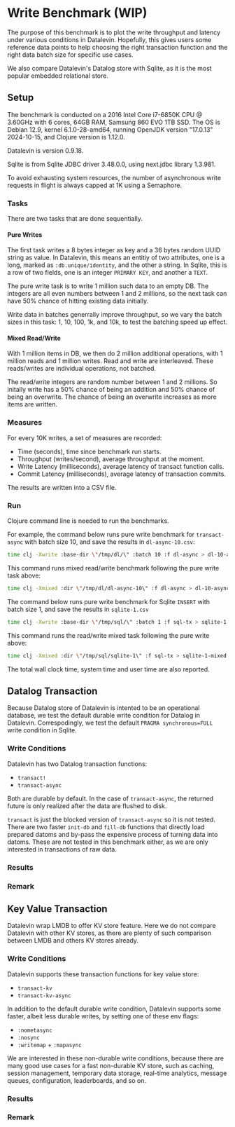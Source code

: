 # Write Benchmark (WIP)

The purpose of this benchmark is to plot the write throughput and latency under
various conditions in Datalevin. Hopefully, this gives users some reference data
points to help choosing the right transaction function and the right data batch
size for specific use cases.

We also compare Datalevin's Datalog store with Sqlite, as it is the most popular
embedded relational store.

## Setup

The benchmark is conducted on a 2016 Intel Core i7-6850K CPU @ 3.60GHz with 6
cores, 64GB RAM, Samsung 860 EVO 1TB SSD. The OS is Debian 12.9, kernel
6.1.0-28-amd64, running OpenJDK version "17.0.13" 2024-10-15, and Clojure
version is 1.12.0.

Datalevin is version 0.9.18.

Sqlite is from Sqlite JDBC driver 3.48.0.0, using next.jdbc library 1.3.981.

To avoid exhausting system resources, the number of asynchronous write requests
in flight is always capped at 1K using a Semaphore.

### Tasks

There are two tasks that are done sequentially.

#### Pure Writes

The first task writes a 8 bytes integer as key and a 36 bytes random UUID string
as value. In Datalevin, this means an entitiy of two attributes, one is a long,
marked as `:db.unique/identity`, and the other a string. In Sqlite, this is a
row of two fields, one is an integer `PRIMARY KEY`, and another a `TEXT`.

The pure write task is to write 1 million such data to an empty DB. The integers
are all even numbers between 1 and 2 millions, so the next task can have 50%
chance of hitting existing data initially.

Write data in batches generrally improve throughput, so we vary the batch sizes
in this task: 1, 10, 100, 1k, and 10k, to test the batching speed up effect.

#### Mixed Read/Write

With 1 million items in DB, we then do 2 million additional operations, with
1 million reads and 1 million writes. Read and write are interleaved. These
reads/writes are individual operations, not batched.

The read/write integers are random number between 1 and 2 millions. So initally
write has a 50% chance of being an addition and 50% chance of being an
overwrite. The chance of being an overwrite increases as more items are
written.

### Measures

For every 10K writes, a set of measures are recorded:

* Time (seconds), time since benchmark run starts.
* Throughput (writes/second), average throughput at the moment.
* Write Latency (milliseconds), average latency of transact function calls.
* Commit Latency (milliseconds), average latency of transaction commits.

The results are written into a CSV file.

### Run

Clojure command line is needed to run the benchmarks.

For example, the command below runs pure write benchmark for `transact-async`
with batch size 10, and save the results in `dl-async-10.csv`:

```bash
time clj -Xwrite :base-dir \"/tmp/dl/\" :batch 10 :f dl-async > dl-10-async.csv
```

This command runs mixed read/write benchmark following the pure write task above:

```bash
time clj -Xmixed :dir \"/tmp/dl/dl-async-10\" :f dl-async > dl-10-async-mixed.csv
```

The command below runs pure write benchmark for Sqlite `INSERT`  with batch size
1, and save the results in `sqlite-1.csv`

```bash
time clj -Xwrite :base-dir \"/tmp/sql/\" :batch 1 :f sql-tx > sqlite-1.csv
```

This command runs the read/write mixed task following the pure write above:

```bash
time clj -Xmixed :dir \"/tmp/sql/sqlite-1\" :f sql-tx > sqlite-1-mixed.csv
```

The total wall clock time, system time and user time are also reported.

## Datalog Transaction

Because Datalog store of Datalevin is intented to be an operational database, we
test the default durable write condition for Datalog in Datalevin.
Correspodingly, we test the default `PRAGMA synchronous=FULL` write condition in
Sqlite.

### Write Conditions

Datalevin has two Datalog transaction functions:

* `transact!`
* `transact-async`

Both are durable by default. In the case of `transact-async`, the returned
future is only realized after the data are flushed to disk.

`transact` is just the blocked version of `transact-async` so it is not tested.
There are two faster `init-db` and `fill-db` functions that directly load
prepared datoms and by-pass the expensive process of turning data into datoms.
These are not tested in this benchmark either, as we are only interested in
transactions of raw data.

### Results

### Remark

## Key Value Transaction

Datalevin wrap LMDB to offer KV store feature. Here we do not compare Datalevin
with other KV stores, as there are plenty of such comparison between LMDB and
others KV stores already.

### Write Conditions

Datalevin supports these transaction functions for key value store:

* `transact-kv`
* `transact-kv-async`

In addition to the default durable write condition, Datalevin supports some
faster, albeit less durable writes, by setting one of these env flags:

* `:nometasync`
* `:nosync`
* `:writemap` + `:mapasync`

We are interested in these non-durable write conditions, because there are many
good use cases for a fast non-durable KV store, such as caching, session
management, temporary data storage, real-time analytics, message queues,
configuration, leaderboards, and so on.

### Results

### Remark
